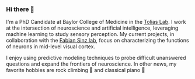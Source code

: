 ### Hi there 👋


I'm a PhD Candidate at Baylor College of Medicine in the [Tolias Lab](https://toliaslab.org/). I work at the intersection of neuroscience and artificial intelligence, leveraging machine learning to study sensory perception. My current projects, in collaboration with the [Fabian Sinz lab](https://sinzlab.org/), focus on characterizing the functions of neurons in mid-level visual cortex.

I enjoy using predictive modeling techniques to probe difficult unanswered questions and expand the frontiers of neuroscience. In other news, my favorite hobbies are rock climbing 🧗‍ and classical piano 🎹

